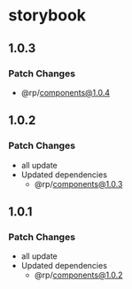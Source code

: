 # storybook

## 1.0.3

### Patch Changes

- @rp/components@1.0.4

## 1.0.2

### Patch Changes

- all update
- Updated dependencies
  - @rp/components@1.0.3

## 1.0.1

### Patch Changes

- all update
- Updated dependencies
  - @rp/components@1.0.2
